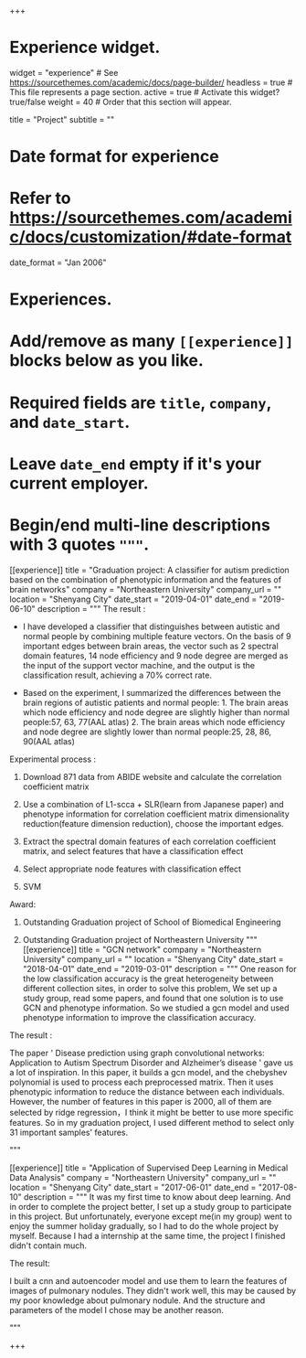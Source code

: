 +++
# Experience widget.
widget = "experience"  # See https://sourcethemes.com/academic/docs/page-builder/
headless = true  # This file represents a page section.
active = true  # Activate this widget? true/false
weight = 40  # Order that this section will appear.

title = "Project"
subtitle = ""

# Date format for experience
#   Refer to https://sourcethemes.com/academic/docs/customization/#date-format
date_format = "Jan 2006"

# Experiences.
#   Add/remove as many `[[experience]]` blocks below as you like.
#   Required fields are `title`, `company`, and `date_start`.
#   Leave `date_end` empty if it's your current employer.
#   Begin/end multi-line descriptions with 3 quotes `"""`.
[[experience]]
  title = "Graduation project: A classifier for autism prediction based on the combination of phenotypic information and the features of brain networks"
  company = "Northeastern University"
  company_url = ""
  location = "Shenyang City"
  date_start = "2019-04-01"
  date_end = "2019-06-10"
  description = """
  The result :
  
  * I have developed a classifier that distinguishes between autistic and normal people by combining multiple feature vectors. On the basis of 9 important edges between brain areas, the vector such as 2 spectral domain features, 14 node efficiency and 9 node degree are merged as the input of the support vector machine, and the output is the classification result, achieving a 70% correct rate. 
  
  * Based on the experiment, I summarized the differences between the brain regions of autistic patients and normal people:   1. The brain areas which node efficiency and node degree are slightly higher than normal people:57, 63, 77(AAL atlas)    2. The brain areas which node efficiency and node degree are slightly lower than normal people:25, 28, 86, 90(AAL atlas)


  Experimental process :
  
  1. Download 871 data from ABIDE website and calculate the correlation coefficient matrix
  
  2. Use a combination of L1-scca + SLR(learn from Japanese paper) and phenotype information for correlation coefficient matrix dimensionality reduction(feature dimension reduction), choose the important edges.
  
  3. Extract the spectral domain features of each correlation coefficient matrix, and select features that have a classification effect
  
  4. Select appropriate node features with classification effect
  
  5. SVM
  
  
  Award:
  
  1. Outstanding Graduation project of School of Biomedical Engineering 
  
  2. Outstanding Graduation project of Northeastern University
  """
[[experience]]
  title = "GCN network"
  company = "Northeastern University"
  company_url = ""
  location = "Shenyang City"
  date_start = "2018-04-01"
  date_end = "2019-03-01"
  description = """
One reason for the low classification accuracy is the great heterogeneity between different collection sites, in order to solve this problem, We set up a study group, read some papers, and found that one solution is to use GCN and phenotype information. So we studied a gcn model and used phenotype information to improve the classification accuracy.
  
  
  The result :
  
The paper ' Disease prediction using graph convolutional networks: Application to Autism Spectrum Disorder and Alzheimer’s disease ' gave us a lot of inspiration. In this paper, it builds a gcn model, and the chebyshev polynomial is used to process each preprocessed matrix. Then it uses phenotypic information to reduce the distance between each individuals. However, the number of features in this paper is 2000, all of them are selected by ridge regression，I think it might be better to use more specific features. So in my graduation project, I used different method to select only 31 important samples' features.
  
  
  """
  
  
  
  
  
  [[experience]]
  title = "Application of Supervised Deep Learning in Medical Data Analysis"
  company = "Northeastern University"
  company_url = ""
  location = "Shenyang City"
  date_start = "2017-06-01"
  date_end = "2017-08-10"
  description = """
It was my first time to know about deep learning. And in order to complete the project better, I set up a study group to participate in this project. But unfortunately, everyone except me(in my group) went to enjoy the summer holiday gradually, so I had to do the whole project by myself. Because I had a internship at the same time, the project I finished didn't contain much.
  
  
  The result:
  
  I built a cnn and autoencoder model and use them to learn the features of images of pulmonary nodules. They didn't work well, this may be caused by my poor knowledge about pulmonary nodule. And the structure and parameters of the model I chose may be another reason.
  
  """

+++

